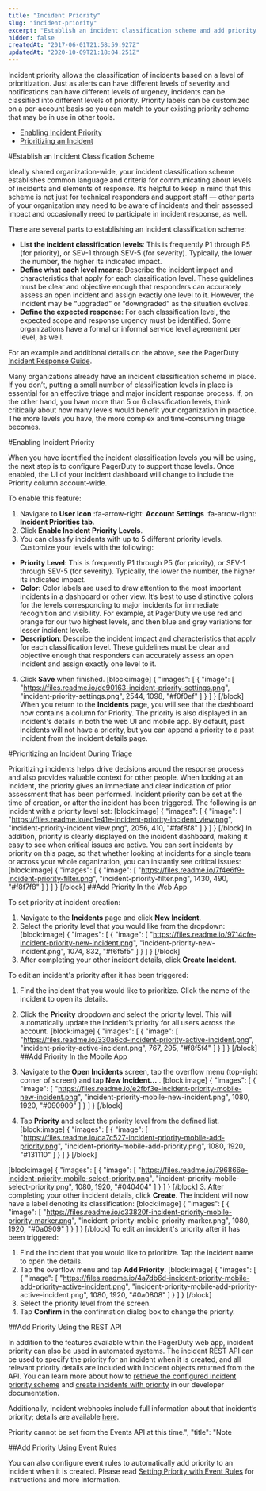 ```yaml
---
title: "Incident Priority"
slug: "incident-priority"
excerpt: "Establish an incident classification scheme and add priority to incidents for effective triage"
hidden: false
createdAt: "2017-06-01T21:58:59.927Z"
updatedAt: "2020-10-09T21:18:04.251Z"
---
```

Incident priority allows the classification of incidents based on a level of prioritization. Just as alerts can have different levels of severity and notifications can have different levels of urgency, incidents can be classified into different levels of priority. Priority labels can be customized on a per-account basis so you can match to your existing priority scheme that may be in use in other tools.

- [Enabling Incident Priority](#section-enabling-incident-priority)
- [Prioritizing an Incident](#section-prioritizing-an-incident-during-triage)

#Establish an Incident Classification Scheme

Ideally shared organization-wide, your incident classification scheme establishes common language and criteria for communicating about levels of incidents and elements of response. It’s helpful to keep in mind that this scheme is not just for technical responders and support staff — other parts of your organization may need to be aware of incidents and their assessed impact and occasionally need to participate in incident response, as well.

There are several parts to establishing an incident classification scheme:
  * **List the incident classification levels**: This is frequently P1 through P5 (for priority), or SEV-1 through SEV-5 (for severity). Typically, the lower the number, the higher its indicated impact.
  * **Define what each level means**: Describe the incident impact and characteristics that apply for each classification level. These guidelines must be clear and objective enough that responders can accurately assess an open incident and assign exactly one level to it. However, the incident may be “upgraded” or “downgraded” as the situation evolves.
  * **Define the expected response**: For each classification level, the expected scope and response urgency must be identified. Some organizations have a formal or informal service level agreement per level, as well.

For an example and additional details on the above, see the PagerDuty [Incident Response Guide](https://response.pagerduty.com/before/severity_levels/).

Many organizations already have an incident classification scheme in place. If you don’t, putting a small number of classification levels in place is essential for an effective triage and major incident response process.  If, on the other hand, you have more than 5 or 6 classification levels, think critically about how many levels would benefit your organization in practice. The more levels you have, the more complex and time-consuming triage becomes.

#Enabling Incident Priority

When you have identified the incident classification levels you will be using, the next step is to configure PagerDuty to support those levels. Once enabled, the UI of your incident dashboard will change to include the Priority column account-wide.

To enable this feature:

1. Navigate to **User Icon** :fa-arrow-right: **Account Settings** :fa-arrow-right: **Incident Priorities tab**. 
2. Click **Enable Incident Priority Levels**.
3. You can classify incidents with up to 5 different priority levels. Customize your levels with the following:
* **Priority Level**: This is frequently P1 through P5 (for priority), or SEV-1 through SEV-5 (for severity). Typically, the lower the number, the higher its indicated impact.
* **Color**: Color labels are used to draw attention to the most important incidents in a dashboard or other view. It’s best to use distinctive colors for the levels corresponding to major incidents for immediate recognition and visibility. For example, at PagerDuty we use red and orange for our two highest levels, and then blue and grey variations for lesser incident levels.
* **Description**: Describe the incident impact and characteristics that apply for each classification level. These guidelines must be clear and objective enough that responders can accurately assess an open incident and assign exactly one level to it. 
4. Click **Save** when finished.
[block:image]
{
  "images": [
    {
      "image": [
        "https://files.readme.io/de90163-incident-priority-settings.png",
        "incident-priority-settings.png",
        2544,
        1098,
        "#f0f0ef"
      ]
    }
  ]
}
[/block]
When you return to the **Incidents** page, you will see that the dashboard now contains a column for Priority. The priority is also displayed in an incident's details in both the web UI and mobile app. By default, past incidents will not have a priority, but you can append a priority to a past incident from the incident details page.

#Prioritizing an Incident During Triage

Prioritizing incidents helps drive decisions around the response process and also provides valuable context for other people. When looking at an incident, the priority gives an immediate and clear indication of prior assessment that has been performed. Incident priority can be set at the time of creation, or after the incident has been triggered. The following is an incident with a priority level set:
[block:image]
{
  "images": [
    {
      "image": [
        "https://files.readme.io/ec1e41e-incident-priority-incident_view.png",
        "incident-priority-incident view.png",
        2056,
        410,
        "#faf8f8"
      ]
    }
  ]
}
[/block]
In addition, priority is clearly displayed on the incident dashboard, making it easy to see when critical issues are active. You can sort incidents by priority on this page, so that whether looking at incidents for a single team or across your whole organization, you can instantly see critical issues:
[block:image]
{
  "images": [
    {
      "image": [
        "https://files.readme.io/7f4e6f9-incident-priority-filter.png",
        "incident-priority-filter.png",
        1430,
        490,
        "#f8f7f8"
      ]
    }
  ]
}
[/block]
##Add Priority In the Web App

To set priority at incident creation:

1. Navigate to the **Incidents** page and click **New Incident**.
2. Select the priority level that you would like from the dropdown:
[block:image]
{
  "images": [
    {
      "image": [
        "https://files.readme.io/9714cfe-incident-priority-new-incident.png",
        "incident-priority-new-incident.png",
        1074,
        832,
        "#f6f5f5"
      ]
    }
  ]
}
[/block]
3. After completing your other incident details, click **Create Incident**.


To edit an incident's priority after it has been triggered:

1. Find the incident that you would like to prioritize. Click the name of the incident to open its details.
2. Click the **Priority** dropdown and select the priority level. This will automatically update the incident’s priority for all users across the account.
[block:image]
{
  "images": [
    {
      "image": [
        "https://files.readme.io/330a6cd-incident-priority-active-incident.png",
        "incident-priority-active-incident.png",
        767,
        295,
        "#f8f5f4"
      ]
    }
  ]
}
[/block]
##Add Priority In the Mobile App

1. Navigate to the **Open Incidents** screen, tap the overflow menu (top-right corner of screen) and tap **New Incident...** .
[block:image]
{
  "images": [
    {
      "image": [
        "https://files.readme.io/e2fbf3e-incident-priority-mobile-new-incident.png",
        "incident-priority-mobile-new-incident.png",
        1080,
        1920,
        "#090909"
      ]
    }
  ]
}
[/block]
2. Tap **Priority** and select the priority level from the defined list.
[block:image]
{
  "images": [
    {
      "image": [
        "https://files.readme.io/da7c527-incident-priority-mobile-add-priority.png",
        "incident-priority-mobile-add-priority.png",
        1080,
        1920,
        "#131110"
      ]
    }
  ]
}
[/block]

[block:image]
{
  "images": [
    {
      "image": [
        "https://files.readme.io/796866e-incident-priority-mobile-select-priority.png",
        "incident-priority-mobile-select-priority.png",
        1080,
        1920,
        "#040404"
      ]
    }
  ]
}
[/block]
3. After completing your other incident details, click **Create**. The incident will now have a label denoting its classification:
[block:image]
{
  "images": [
    {
      "image": [
        "https://files.readme.io/c33820f-incident-priority-mobile-priority-marker.png",
        "incident-priority-mobile-priority-marker.png",
        1080,
        1920,
        "#0a0909"
      ]
    }
  ]
}
[/block]
To edit an incident's priority after it has been triggered:

1. Find the incident that you would like to prioritize. Tap the incident name to open the details.
2. Tap the overflow menu and tap **Add Priority**. 
[block:image]
{
  "images": [
    {
      "image": [
        "https://files.readme.io/4a7db6d-incident-priority-mobile-add-priority-active-incident.png",
        "incident-priority-mobile-add-priority-active-incident.png",
        1080,
        1920,
        "#0a0808"
      ]
    }
  ]
}
[/block]
3. Select the priority level from the screen. 
4. Tap **Confirm** in the confirmation dialog box to change the priority.

##Add Priority Using the REST API

In addition to the features available within the PagerDuty web app, incident priority can also be used in automated systems. The incident REST API can be used to specify the priority for an incident when it is created, and all relevant priority details are included with incident objects returned from the API. You can learn more about how to [retrieve the configured incident priority scheme](https://v2.developer.pagerduty.com/v2/page/api-reference#!/Priorities/get_priorities) and [create incidents with priority](https://v2.developer.pagerduty.com/v2/page/api-reference#!/Incidents/post_incidents) in our developer documentation.

Additionally, incident webhooks include full information about that incident’s priority; details are available [here](https://v2.developer.pagerduty.com/docs/webhooks-v2-overview).

<Callout type="info" title="Info">
Priority cannot be set from the Events API at this time.",
  "title": "Note
</Callout>


##Add Priority Using Event Rules

You can also configure event rules to automatically add priority to an incident when it is created. Please read [Setting Priority with Event Rules](https://support.pagerduty.com/docs/global-event-rules#section-setting-priority-with-event-rules) for instructions and more information.